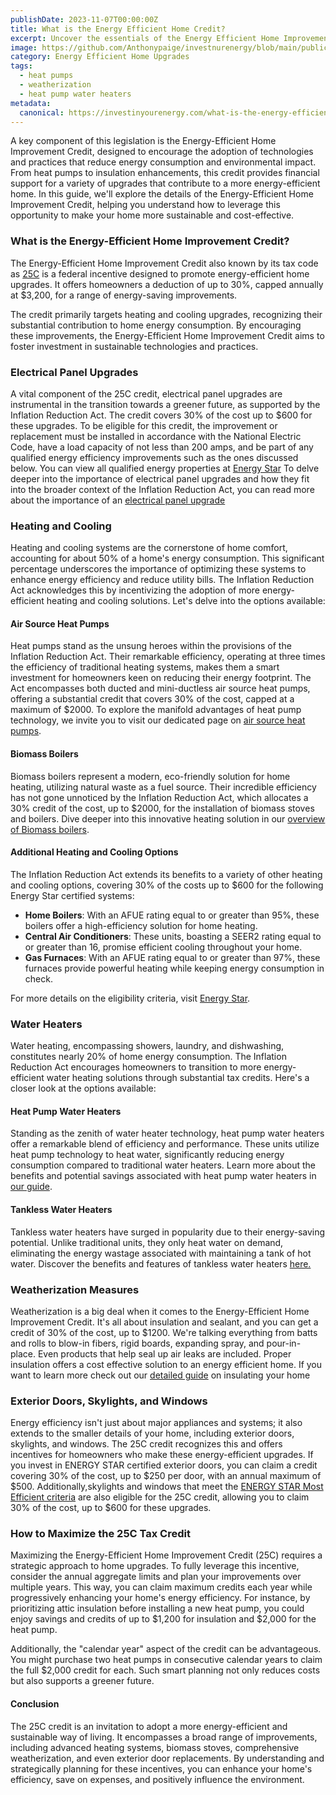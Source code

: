 ```yaml
---
publishDate: 2023-11-07T00:00:00Z
title: What is the Energy Efficient Home Credit?
excerpt: Uncover the essentials of the Energy Efficient Home Improvement Credit and its role in promoting sustainable home upgrades. Learn how this credit can lead to significant energy savings and enhanced home sustainability.
image: https://github.com/Anthonypaige/investnurenergy/blob/main/public/images/cover-art/EEHU-1-cover-art.png?raw=true
category: Energy Efficient Home Upgrades
tags:
  - heat pumps
  - weatherization
  - heat pump water heaters
metadata:
  canonical: https://investinyourenergy.com/what-is-the-energy-efficient-home-credit
---
```


A key component of this legislation is the Energy-Efficient Home Improvement Credit, designed to encourage the adoption of technologies and practices that reduce energy consumption and environmental impact. From heat pumps to insulation enhancements, this credit provides financial support for a variety of upgrades that contribute to a more energy-efficient home. In this guide, we'll explore the details of the Energy-Efficient Home Improvement Credit, helping you understand how to leverage this opportunity to make your home more sustainable and cost-effective.

### **What is the Energy-Efficient Home Improvement Credit?**

The Energy-Efficient Home Improvement Credit also known by its tax code as [25C](https://www.irs.gov/credits-deductions/energy-efficient-home-improvement-credit) is a federal incentive designed to promote energy-efficient home upgrades. It offers homeowners a deduction of up to 30%, capped annually at $3,200, for a range of energy-saving improvements.

The credit primarily targets heating and cooling upgrades, recognizing their substantial contribution to home energy consumption. By encouraging these improvements, the Energy-Efficient Home Improvement Credit aims to foster investment in sustainable technologies and practices.

### **Electrical Panel Upgrades**

A vital component of the 25C credit, electrical panel upgrades are instrumental in the transition towards a greener future, as supported by the Inflation Reduction Act. The credit covers 30% of the cost up to $600 for these upgrades. To be eligible for this credit, the improvement or replacement must be installed in accordance with the National Electric Code, have a load capacity of not less than 200 amps, and be part of any qualified energy efficiency improvements such as the ones discussed below. You can view all qualified energy properties at [Energy Star](https://www.energystar.gov/about/federal_tax_credits/electric_panel_upgrade) To delve deeper into the importance of electrical panel upgrades and how they fit into the broader context of the Inflation Reduction Act, you can read more about the importance of an [electrical panel upgrade](how-do-electrical-panel-upgrades-work-with-the-ira)

### **Heating and Cooling**

Heating and cooling systems are the cornerstone of home comfort, accounting for about 50% of a home's energy consumption. This significant percentage underscores the importance of optimizing these systems to enhance energy efficiency and reduce utility bills. The Inflation Reduction Act acknowledges this by incentivizing the adoption of more energy-efficient heating and cooling solutions. Let's delve into the options available:

#### **Air Source Heat Pumps**

Heat pumps stand as the unsung heroes within the provisions of the Inflation Reduction Act. Their remarkable efficiency, operating at three times the efficiency of traditional heating systems, makes them a smart investment for homeowners keen on reducing their energy footprint. The Act encompasses both ducted and mini-ductless air source heat pumps, offering a substantial credit that covers 30% of the cost, capped at a maximum of $2000. To explore the manifold advantages of heat pump technology, we invite you to visit our dedicated page on [air source heat pumps](energy-efficient/air-source-heat-pumps).

#### **Biomass Boilers**

Biomass boilers represent a modern, eco-friendly solution for home heating, utilizing natural waste as a fuel source. Their incredible efficiency has not gone unnoticed by the Inflation Reduction Act, which allocates a 30% credit of the cost, up to $2000, for the installation of biomass stoves and boilers. Dive deeper into this innovative heating solution in our [overview of Biomass boilers](biomass-boilers-explained).

#### **Additional Heating and Cooling Options**

The Inflation Reduction Act extends its benefits to a variety of other heating and cooling options, covering 30% of the costs up to $600 for the following Energy Star certified systems:

- **Home Boilers**: With an AFUE rating equal to or greater than 95%, these boilers offer a high-efficiency solution for home heating.
- **Central Air Conditioners**: These units, boasting a SEER2 rating equal to or greater than 16, promise efficient cooling throughout your home.
- **Gas Furnaces**: With an AFUE rating equal to or greater than 97%, these furnaces provide powerful heating while keeping energy consumption in check.

For more details on the eligibility criteria, visit [Energy Star](https://www.energystar.gov/about/federal_tax_credits/central_air_conditioning).

### **Water Heaters**

Water heating, encompassing showers, laundry, and dishwashing, constitutes nearly 20% of home energy consumption. The Inflation Reduction Act encourages homeowners to transition to more energy-efficient water heating solutions through substantial tax credits. Here's a closer look at the options available:

#### **Heat Pump Water Heaters**

Standing as the zenith of water heater technology, heat pump water heaters offer a remarkable blend of efficiency and performance. These units utilize heat pump technology to heat water, significantly reducing energy consumption compared to traditional water heaters. Learn more about the benefits and potential savings associated with heat pump water heaters in [our guide](whats-a-heat-pump-water-heater).

#### **Tankless Water Heaters**

Tankless water heaters have surged in popularity due to their energy-saving potential. Unlike traditional units, they only heat water on demand, eliminating the energy wastage associated with maintaining a tank of hot water. Discover the benefits and features of tankless water heaters [here.](is-going-tankless-thankful)

### **Weatherization Measures**

Weatherization is a big deal when it comes to the Energy-Efficient Home Improvement Credit. It's all about insulation and sealant, and you can get a credit of 30% of the cost, up to $1200. We're talking everything from batts and rolls to blow-in fibers, rigid boards, expanding spray, and pour-in-place. Even products that help seal up air leaks are included. Proper insulation offers a cost effective solution to an energy efficient home. If you want to learn more check out our [detailed guide](comprehensive-guide-to-weatherization) on insulating your home

### **Exterior Doors, Skylights, and Windows**

Energy efficiency isn't just about major appliances and systems; it also extends to the smaller details of your home, including exterior doors, skylights, and windows. The 25C credit recognizes this and offers incentives for homeowners who make these energy-efficient upgrades. If you invest in ENERGY STAR certified exterior doors, you can claim a credit covering 30% of the cost, up to $250 per door, with an annual maximum of $500. Additionally,skylights and windows that meet the [ENERGY STAR Most Efficient criteria](https://www.energystar.gov/about/federal_tax_credits/windows_skylights) are also eligible for the 25C credit, allowing you to claim 30% of the cost, up to $600 for these upgrades.

### **How to Maximize the 25C Tax Credit**

Maximizing the Energy-Efficient Home Improvement Credit (25C) requires a strategic approach to home upgrades. To fully leverage this incentive, consider the annual aggregate limits and plan your improvements over multiple years. This way, you can claim maximum credits each year while progressively enhancing your home's energy efficiency. For instance, by prioritizing attic insulation before installing a new heat pump, you could enjoy savings and credits of up to $1,200 for insulation and $2,000 for the heat pump.

Additionally, the "calendar year" aspect of the credit can be advantageous. You might purchase two heat pumps in consecutive calendar years to claim the full $2,000 credit for each. Such smart planning not only reduces costs but also supports a greener future.

#### **Conclusion**

The 25C credit is an invitation to adopt a more energy-efficient and sustainable way of living. It encompasses a broad range of improvements, including advanced heating systems, biomass stoves, comprehensive weatherization, and even exterior door replacements. By understanding and strategically planning for these incentives, you can enhance your home's efficiency, save on expenses, and positively influence the environment.
